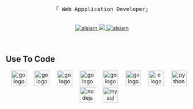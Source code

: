 <!-- Intro  -->
<p align="center"> 
  <samp>
    <br>
    「 Web Appplication Developer」
    <br>
    <br>
  </samp>
</p>

<p align="center">
 <a href="https://linkedin.com/in/fresmaa" target="_blank">
  <img src="https://img.shields.io/badge/LinkedIn-0077B5?style=for-the-badge&logo=linkedin&logoColor=white" alt="alsiam"/>
 </a>
 <a href="https://twitter.com/fresma_a" target="_blank">
  <img src="https://img.shields.io/badge/Twitter-1DA1F2?style=for-the-badge&logo=twitter&logoColor=white" />
 </a>
 <a href="https://instagram.com/fresma_a" target="_blank">
  <img src="https://img.shields.io/badge/Instagram-fe4164?style=for-the-badge&logo=instagram&logoColor=white" alt="alsiam" />
 </a> 
</p>
<br />

## Use To Code

<div align="center">
  <img src="https://skillicons.dev/icons?i=laravel" height="40" alt="go logo"  />
  <img width="12" />
  <img src="https://skillicons.dev/icons?i=php" height="40" alt="go logo"  />
  <img width="12" />
  <img src="https://skillicons.dev/icons?i=vue" height="40" alt="go logo"  />
  <img width="12" />
  <img src="https://skillicons.dev/icons?i=angular" height="40" alt="go logo"  />
  <img width="12" />
  <img src="https://skillicons.dev/icons?i=angular" height="40" alt="go logo"  />
  <img width="12" />
  <img src="https://skillicons.dev/icons?i=js" height="40" alt="go logo"  />
  <img width="12" />
  <img src="https://skillicons.dev/icons?i=c" height="40" alt="c logo"  />
  <img width="12" />
  <img src="https://skillicons.dev/icons?i=py" height="40" alt="python logo"  />
  <img width="12" />
  <img src="https://skillicons.dev/icons?i=nodejs" height="40" alt="nodejs logo"  />
  <img width="12" />
  <img src="https://skillicons.dev/icons?i=mysql" height="40" alt="mysql logo"  />
  <img width="12" />
</div>

<br/>

